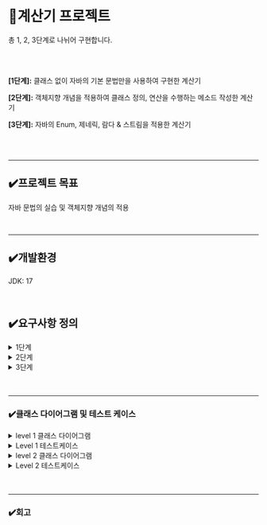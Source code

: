 <h1>📌계산기 프로젝트</h1>

 <p>총 1, 2, 3단계로 나뉘어 구현합니다.</p>
 <br>
<br>
 <p><b>[1단계]:</b> 클래스 없이 자바의 기본 문법만을 사용하여 구현한 계산기</p>
 <p><b>[2단계]:</b> 객체지향 개념을 적용하여 클래스 정의, 연산을 수행하는 메소드 작성한 계산기</p>
 <p><b>[3단계]:</b> 자바의 Enum, 제네릭, 람다 & 스트림을 적용한 계산기</p>
<br>

<br>
<hr>
<h2>✔️프로젝트 목표</h2>
<p>자바 문법의 실습 및 객체지향 개념의 적용</p>
 <br>
<hr>
<h2>✔️개발환경</h2>
<p>JDK: 17</p>
<br>
<h2>✔️요구사항 정의</h2>
<details>
<summary>1단계</summary>
 <p><b>1. 양의 정수(0 포함) 입력받기</b></p>
 <p> - Scanner를 사용하여 양의 정수 2개(0포함)를 전달 받을 수 있습니다.</p>
 <p> - 양의 정수는 각각 하나씩 전달 받습니다.</p>
 <p> - 양의 정수는 적당한 타입으로 선언한 변수에 저장합니다.</p>
<br>
 <p><b>2. 사칙연산 기호(+, -, *, /)를 입력받기</b></p>
 <p> - Scanner를 사용하여 사칙연산 기호를 전달 받을 수 있습니다.</p>
 <p> - 사칙연산 기호를 적당한 타입으로 선언한 변수에 저장합니다.(chatAt(0))</p>
 <br>
  <p><b>3. 위에서 입력받은 양의 정수 2개와 사칙연산 기호를 사용하여 연산을 진행한 후 결과값을 출력하기</b></p>
 <p>키워드: if, switch</p>
 <p> - 사칙연산 기호에 맞는 연산자를 사용하여 연산을 진행합니다.</p>
 <p> - 입력받은 연산 기호를 구분하기 위해 제어문을 사용합니다.</p>
 <p> - 연산 오류가 발생할 경우 해당 오류에 대한 내용을 정제하여 출력합니다.</p>
 <p>ex)  "나눗셈 연산에서 분모(두번째 정수)에 0이 입력될 수 없습니다.</p>
 <br>
  <br>
  <p><b>4. 반복문을 사용하되, 반복의 종료를 알려주는 "exit"문자열을 입력하기 전까지 무한으로 계산을 진행할 수 있도록 소스코드 수정하기</b></p>
 <p>키워드: 무한으로 반복, 수정하기(처음부터 무한 반복하는 것이 아니라, 위 스텝별로 진행하며 수정)</p>
 <p>반복문을 사용합니다.(예를 들어, for,while...)</p>
 <br>

 </details>

 
 <details>
<summary>2단계</summary>
 <p><b>1. 사칙연산을 수행 후, 결과값 반환 메서드 구현&연산 결과를 저장하는 컬렉션 타입 필드를 가진 Calculator클래스 생성</b></p>
 <p>  - 사칙연산 수행한 후, 결과값을 반환하는 메서드 구현</p>
 <p>  - 연산 결과를 저장하는 컬렉션 타입 필드를 가진 Calculator 클래스를 생성</p>
 <p>  - 양의 정수 2개(0 포함)와 연산 기호를 매개변수로 받아 사칙연산 기능을 수행한 후 결과값을 반환하는 메서드와 연산 결과를 저장하는 컬렉션 타입 필드를 가진 Calculator 클래스 생성합니다.</p>
<br>
 <p><b>2. 1단계에서 구현한 App클래스의 main메서드에 Calculator 클래스가 활용될 수 있도록 수정</b></p>
 <p>  - 연산 수행 역할은 Calculator가 담당</p>
 <p>  - 연산 결과는 Calculator 클래스의 연산 결과를 저장하는 필드에 저장</p>
 <p>  - 소스코드 수정 후에도 수정 전의 기능들이 반드시 똑같이 동작해야합니다.</p>
 <br>
  <p><b>3. App클래스의 main메서드에서 Calculator 클래스의 연산 결과를 저장하고 있는 컬렉션 필드에 직접 접근하지 못하도록 수정(캡슐화)</b></p>
 <p>  - 간접 접근을 통해 필드에 접근하여 가져올 수 있도록 구현합니다. (Getter메서드)</p>
 <p>  - 간접 접근을 통해 필드에 접근하여 수정할 수 있도록 구현합니다. (Setter 메서드)</p>
 <p>  - 위 요구사항을 모두 구현 했다면 App클래스의 main메서드에서 위에서 구현한 메서드를 활용</p>
 <br>
  <p><b>4. Calculrator 클래스에 저장된 연산결과들 중 가장 먼저 저장된 데이터를 삭제하는 기능을 가진 메서드를 구현한 후 App 클래스의 main 메서드에 삭제 메서드가 활용될 수 있도록 수정</b></p>
 <p>키워드: 컬렉션</p>
 <p>  - 컬렉션에서 값을 넣고 제거하는 방법을 이해한다.</p>
 <br>
 </details>


 <details>
<summary>3단계</summary>
 <p><b>1. 현재 사칙연산 계산기는 총 4가지 연산 타입으로 구성되어 있습니다.</b></p>
 <p>  - Enum 타입을 활용하여 연산자 타입에 대한 정보를 관리하고 이를 사칙연산 계산기 ArithmeticCalculator 클래스에 활용 해봅니다.</p>
<br>
 <p><b>2. 실수, 즉 double타입의 값을 전달 받아도 연산이 수행하도록 만들기</b></p>
 <p>키워드: 제네릭</p>
 <p>  - 단순히, 기존의 int타입을 double로 바꾸는 게 아닌 점에 주의하세요.</p>
 <p>  - 지금까지는 ArithmeticCalculator, 즉 사칙연산 계산기는 양의 정수(0 포함)를 매개변수로 전달받아 연산을 수행</p>
 <p>  - 피연산자를 여러 타입으로 받을 수 있도록 기능을 확장</p>
  <br>
  <p><b>3. 저장된 연산 결과들 중 Scanner로 입력받은 값보다 큰 결과값 들을 출력</b></p>
 <p>  - ArithmeticCalculator 클래스에 위 요구사항을 만족하는 조회 메서드를 구현합니다. </p>
 <p>  - 단, 해당 메서드를 구현할 때 lambda, Stream을 활용하여 구현합니다.</p>
 <br>
 <br>
 </details>


<br>
<br>
<hr>
<h3>✔️클래스 다이어그램 및 테스트 케이스</h3>
 <details>
  <summary>level 1 클래스 다이어그램</summary>
<img src="https://github.com/user-attachments/assets/28a20a70-7681-4832-85c4-a1bd1c571ddb" width="200" height="200">
</details>
<details>
<summary>Level 1 테스트케이스</summary>
<table class="tg"><thead>
  <tr>
    <th class="tg-wa1i">기능</th>
    <th class="tg-wa1i">테스트 시나리오</th>
    <th class="tg-wa1i">검증내용</th>
    <th class="tg-wa1i">입력 값</th>
    <th class="tg-wa1i">기대하는 결과</th>
    <th class="tg-wa1i">수행결과</th>
    <th class="tg-wa1i">비고</th>
  </tr></thead>
<tbody>
  <tr>
    <td class="tg-nrix" rowspan="30">계산기</td>
    <td class="tg-nrix" rowspan="8">값 입력받기</td>
    <td class="tg-nrix" rowspan="2">사용자가 첫번째 값을 입력 시 정상적으로 값을 입력받는가</td>
    <td class="tg-nrix" rowspan="2">0</td>
    <td class="tg-nrix" rowspan="2">첫번째 값 저장 후, 두번째 값 입력받음</td>
    <td class="tg-nrix" rowspan="2">P</td>
    <td class="tg-nrix" rowspan="8">양의 정수(0포함)만<br>입력가능</td>
  </tr>
  <tr>
  </tr>
  <tr>
    <td class="tg-nrix" rowspan="2">사용자가 두번째 값을 입력 시 정상적으로 값을 입력받는가</td>
    <td class="tg-nrix" rowspan="2">0</td>
    <td class="tg-nrix" rowspan="2">두번째 값 저장 후, 사칙연산자 입력받음</td>
    <td class="tg-nrix" rowspan="2">P</td>
  </tr>
  <tr>
  </tr>
  <tr>
    <td class="tg-nrix" rowspan="4">사용자가 양의 정수<br>(0 포함)를 제외한 값을<br> 입력 시 처음 로직으로 돌아가는가</td>
    <td class="tg-nrix" rowspan="2">"test"</td>
    <td class="tg-nrix" rowspan="2">"숫자를 제외한 값은 입력 불가. 처음으로 돌아갑니다."<br>출력 후 프로그램 처음 로직으로 돌아감</td>
    <td class="tg-nrix" rowspan="2">P</td>
  </tr>
  <tr>
  </tr>
  <tr>
    <td class="tg-nrix" rowspan="2">-1</td>
    <td class="tg-nrix" rowspan="2">"입력 가능한 값이 아닙니다.<br> 양의 정수(0 포함) 입력해주세요.<br> next 입력하면 처음으로 돌아갑니다. "<br> 출력 후 프로그램 처음 로직으로 돌아감</td>
    <td class="tg-nrix" rowspan="2">P</td>
  </tr>
  <tr>
  </tr>
  <tr>
    <td class="tg-nrix" rowspan="4">사칙연산자 입력받기</td>
    <td class="tg-nrix">사용자가 사칙연산 기호를 입력할 경우 정상적으로 값을 입력받는가</td>
    <td class="tg-nrix">*</td>
    <td class="tg-nrix">입력받은 사칙연산 기호 * 저장<br></td>
    <td class="tg-nrix">P</td>
    <td class="tg-nrix" rowspan="4">사칙연산자만 <br>입력가능</td>
  </tr>
  <tr>
    <td class="tg-nrix" rowspan="3">사용자가 사칙연산 기호가 아닌 잘못된 값을 입력 시 처음 로직으로 돌아가는가</td>
    <td class="tg-nrix">1</td>
    <td class="tg-nrix" rowspan="2">"사칙연산 기호가 옳지 않습니다. +, -, *, / 중 하나로 입력해주세요. 처음부터 진행하시려면 next 입력" 출력  후 프로그램 처음 로직으로 돌아감</td>
    <td class="tg-nrix" rowspan="2">P</td>
  </tr>
  <tr>
    <td class="tg-nrix">"test"</td>
  </tr>
  <tr>
    <td class="tg-nrix">-123</td>
    <td class="tg-cly1">"사칙연산 기호만 작성해주세요.<br> next 입력하면 처음으로 돌아갑니다." 출력 후 프로그램 처음 로직으로 돌아감</td>
    <td class="tg-nrix">P</td>
  </tr>
  <tr>
    <td class="tg-nrix" rowspan="3">연산 수행</td>
    <td class="tg-nrix" rowspan="2">입력받은 사칙연산 기호에 맞는 연산을 진행하는가</td>
    <td class="tg-nrix" rowspan="2">첫번째 값: 6<br>두번째 값: 2<br>사칙연산 기호: /</td>
    <td class="tg-nrix" rowspan="2">"결과: 3<br>더 계산하시겠습니까? (exit 입력 시 종료 / 계속 진행하시려면 next 입력)"<br>출력.</td>
    <td class="tg-nrix" rowspan="2">P</td>
    <td class="tg-nrix" rowspan="3"></td>
  </tr>
  <tr>
  </tr>
  <tr>
    <td class="tg-nrix">연산 오류가 발생할 경우 해당 오류 내용을 정제해서 출력하는가</td>
    <td class="tg-nrix">첫번째 값: 3<br> 두번째 값: 0<br> 사칙연산 기호: /</td>
    <td class="tg-cly1">"나눗셈 연산에서 분모(두번째 정수)에 0이 입력될 수 없습니다." 출력 후 프로그램 처음 로직으로 돌아감</td>
    <td class="tg-nrix">P</td>
  </tr>
  <tr>
    <td class="tg-nrix" rowspan="2">반복</td>
    <td class="tg-cly1">"더 계산하시겠습니까?" 질문이 출력되었을 때, "exit" 문자열을 입력하기 전까지 무한으로 계산이 진행되는가</td>
    <td class="tg-nrix">"next"</td>
    <td class="tg-cly1">"exit"문자열 입력하기 전까지 아무 문자열이나 숫자를 넣으면<br> 무한으로 계산 진행</td>
    <td class="tg-nrix">P</td>
    <td class="tg-nrix" rowspan="2"></td>
  </tr>
  <tr>
    <td class="tg-cly1">"더 계산하시겠습니까?" 질문이 출력되었을 때, "exit" 문자열을 입력하면 계산 반복이 종료되는가</td>
    <td class="tg-nrix">"exit"</td>
    <td class="tg-cly1">반복 및 프로그램 종료</td>
    <td class="tg-nrix">P</td>
  </tr>
</tbody></table>

</details>

<details>
  <summary>level 2 클래스 다이어그램</summary>
 <img src="https://github.com/user-attachments/assets/ce1ada78-46f5-4838-ae45-322949ebd1f0">

</details>

<details>
<summary>Level 2 테스트케이스</summary>
<table class="tg"><thead>
  <tr>
    <th class="tg-wa1i">기능</th>
    <th class="tg-wa1i">테스트 시나리오</th>
    <th class="tg-wa1i">검증내용</th>
    <th class="tg-wa1i">입력 값</th>
    <th class="tg-wa1i">기대하는 결과</th>
    <th class="tg-wa1i">수행결과(P/F)</th>
    <th class="tg-wa1i">비고</th>
  </tr></thead>
<tbody>
  <tr>
    <td class="tg-nrix" rowspan="30">계산기</td>
    <td class="tg-nrix" rowspan="8">값 입력받기</td>
    <td class="tg-nrix" rowspan="2">사용자가 첫번째 값을 입력 시 정상적으로 값을 입력받는가</td>
    <td class="tg-nrix" rowspan="2">0</td>
    <td class="tg-nrix" rowspan="2">첫번째 값 저장 후, 두번째 값 입력받음</td>
    <td class="tg-nrix" rowspan="2">P</td>
    <td class="tg-nrix" rowspan="8">양의 정수(0포함)만<br>입력가능</td>
  </tr>
  <tr>
  </tr>
  <tr>
    <td class="tg-nrix" rowspan="2">사용자가 두번째 값을 입력 시 정상적으로 값을 입력받는가</td>
    <td class="tg-nrix" rowspan="2">0</td>
    <td class="tg-nrix" rowspan="2">두번째 값 저장 후, 사칙연산자 입력받음</td>
    <td class="tg-nrix" rowspan="2">P</td>
  </tr>
  <tr>
  </tr>
  <tr>
    <td class="tg-nrix" rowspan="4">사용자가 양의 정수<br>(0 포함)를 제외한 값을<br> 입력 시 처음 로직으로 돌아가는가</td>
    <td class="tg-nrix" rowspan="2">"test"</td>
    <td class="tg-nrix" rowspan="2">"숫자를 제외한 값은 입력 불가. 처음으로 돌아갑니다."<br>출력 후 프로그램 처음 로직으로 돌아감</td>
    <td class="tg-nrix" rowspan="2">P</td>
  </tr>
  <tr>
  </tr>
  <tr>
    <td class="tg-nrix" rowspan="2">-1</td>
    <td class="tg-nrix" rowspan="2">"입력 가능한 값이 아닙니다.<br> 양의 정수(0 포함) 입력해주세요.<br> next 입력하면 처음으로 돌아갑니다. "<br> 출력 후 프로그램 처음 로직으로 돌아감</td>
    <td class="tg-nrix" rowspan="2">P</td>
  </tr>
  <tr>
  </tr>
  <tr>
    <td class="tg-nrix" rowspan="4">사칙연산자 입력받기</td>
    <td class="tg-nrix">사용자가 사칙연산 기호를 입력할 경우 정상적으로 값을 입력받는가</td>
    <td class="tg-nrix">*</td>
    <td class="tg-nrix">입력받은 사칙연산 기호 * 저장<br></td>
    <td class="tg-nrix">P</td>
    <td class="tg-nrix" rowspan="4">사칙연산자만 <br>입력가능</td>
  </tr>
  <tr>
    <td class="tg-nrix" rowspan="3">사용자가 사칙연산 기호가 아닌 잘못된 값을 입력 시 처음 로직으로 돌아가는가</td>
    <td class="tg-nrix">1</td>
    <td class="tg-nrix" rowspan="2">"사칙연산 기호가 옳지 않습니다. +, -, *, / 중 하나로 입력해주세요. 처음부터 진행하시려면 next 입력" 출력  후 프로그램 처음 로직으로 돌아감</td>
    <td class="tg-nrix" rowspan="2">P</td>
  </tr>
  <tr>
    <td class="tg-nrix">"test"</td>
  </tr>
  <tr>
    <td class="tg-nrix">-123</td>
    <td class="tg-cly1">"사칙연산 기호만 작성해주세요.<br> next 입력하면 처음으로 돌아갑니다." 출력 후 프로그램 처음 로직으로 돌아감</td>
    <td class="tg-nrix">P</td>
  </tr>
  <tr>
    <td class="tg-nrix" rowspan="3">연산 수행</td>
    <td class="tg-nrix" rowspan="2">입력받은 사칙연산 기호에 맞는 연산을 진행하는가</td>
    <td class="tg-nrix" rowspan="2">첫번째 값: 6<br>두번째 값: 2<br>사칙연산 기호: /</td>
    <td class="tg-nrix" rowspan="2">"결과: 3<br>더 계산하시겠습니까? (exit 입력 시 종료 / 계속 진행하시려면 next 입력)"<br>출력.</td>
    <td class="tg-nrix" rowspan="2">P</td>
    <td class="tg-nrix" rowspan="3"></td>
  </tr>
  <tr>
  </tr>
  <tr>
    <td class="tg-nrix">연산 오류가 발생할 경우 해당 오류 내용을 정제해서 출력하는가</td>
    <td class="tg-nrix">첫번째 값: 3<br> 두번째 값: 0<br> 사칙연산 기호: /</td>
    <td class="tg-cly1">"나눗셈 연산에서 분모(두번째 정수)에 0이 입력될 수 없습니다." 출력 후 프로그램 처음 로직으로 돌아감</td>
    <td class="tg-nrix">P</td>
  </tr>
  <tr>
    <td class="tg-nrix" rowspan="2">반복</td>
    <td class="tg-cly1">"더 계산하시겠습니까?" 질문이 출력되었을 때, "exit" 문자열을 입력하기 전까지 무한으로 계산이 진행되는가</td>
    <td class="tg-nrix">"next"</td>
    <td class="tg-cly1">"exit"문자열 입력하기 전까지 아무 문자열이나 숫자를 넣으면<br> 무한으로 계산 진행</td>
    <td class="tg-nrix">P</td>
    <td class="tg-nrix" rowspan="2"></td>
  </tr>
  <tr>
    <td class="tg-cly1">"더 계산하시겠습니까?" 질문이 출력되었을 때, "exit" 문자열을 입력하면 계산 반복이 종료되는가</td>
    <td class="tg-nrix">"exit"</td>
    <td class="tg-cly1">반복 및 프로그램 종료</td>
    <td class="tg-nrix">P</td>
  </tr>
   <tr>
    <td class="tg-nrix">캡슐화</td> <!-- 기능 -->
    <td class="tg-nrix">App클래스의 main메서드에서 Calculator클래스의 연산 결과를 저장하고 있는 컬렉션타입 필드에 직접 접근하지 못하는가</td> <!-- 테스트 시나리오 -->
        <td class="tg-nrix">calculator.list.get(0);</td> <!-- 입력 값 -->
        <td class="tg-nrix">private 접근 제어자로 인해 컴파일 오류 발생</td> <!-- 기대하는 결과 -->
    <td class="tg-nrix">P</td> <!-- 수행결과 (P/F) -->
  </tr>
<tr>
  <td class="tg-nrix">조회</td> <!-- 기능: 계산기 -->
  <td class="tg-nrix">간접 접근을 통해 Calculator 클래스의 컬렉션타입 필드에 접근하여 값을 가져올 수 있는가</td>
  <td class="tg-nrix">calculator.getList();</td>
  <td class="tg-nrix">컬렉션 간접 접근 성공 및 저장된 결과값 정상 출력</td>
  <td class="tg-nrix">P</td>
</tr>
<tr>
  <td class="tg-nrix">수정</td> <!-- 기능: 계산기 -->
  <td class="tg-nrix">간접 접근을 통해 Calculator 클래스의 컬렉션타입 필드에 접근하여 값을 수정할 수 있는가</td>
  <td class="tg-nrix">calculator.setList(1,4);</td>
  <td class="tg-nrix">컬렉션 간접 접근 성공 및 저장된 결과값 정상 수정</td>
  <td class="tg-nrix">P</td>
</tr>
<tr>
  <td class="tg-nrix">삭제</td> <!-- 기능: 계산기 -->
  <td class="tg-nrix">컬렉션에 저장된 연산 결과들 중 가장 먼저 저장된 데이터를 삭제하는 기능을 가진 메서드가 동작하는가 </td>
  <td class="tg-nrix">calculator.removeResult();</td>
  <td class="tg-nrix">컬렉션 접근 성공 및 가장 앞에 저장된 결과값 정상 삭제</td>
  <td class="tg-nrix">P</td>
</tr>
</tbody></table>
</details>
<br>
<br>
<hr>
<h3>✔️회고</h3>
